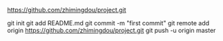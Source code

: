 https://github.com/zhimingdou/project.git

git init
git add README.md
git commit -m "first commit"
git remote add origin https://github.com/zhimingdou/project.git
git push -u origin master